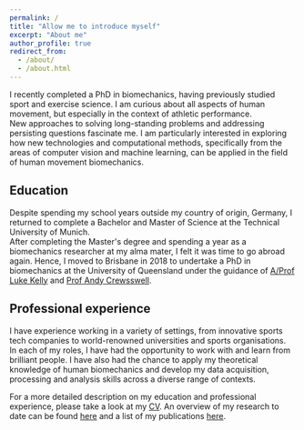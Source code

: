 ```yaml
---
permalink: /
title: "Allow me to introduce myself"
excerpt: "About me"
author_profile: true
redirect_from: 
  - /about/
  - /about.html
---
```


I recently completed a PhD in biomechanics, having previously studied sport and exercise science. I am curious about all aspects of human movement, but especially in the context of athletic performance.  
New approaches to solving long-standing problems and addressing persisting questions fascinate me. I am particularly interested in exploring how new technologies and computational methods, specifically from the areas of computer vision and machine learning, can be applied in the field of human movement biomechanics.  

Education
------

Despite spending my school years outside my country of origin, Germany, I returned to complete a Bachelor and Master of Science at the Technical University of Munich.  
After completing the Master's degree and spending a year as a biomechanics researcher at my alma mater, I felt it was time to go abroad again. Hence, I moved to Brisbane in 2018 to undertake a PhD in biomechanics at the University of Queensland under the guidance of [A/Prof Luke Kelly](https://scholar.google.com.au/citations?user=4oen8loAAAAJ&hl=en&oi=sra) and [Prof Andy Crewsswell](https://scholar.google.com.au/citations?user=MGG3Bs8AAAAJ&hl=en&oi=ao).

Professional experience
------

I have experience working in a variety of settings, from innovative sports tech companies to world-renowned universities and sports organisations.  
In each of my roles, I have had the opportunity to work with and learn from brilliant people. I have also had the chance to apply my theoretical knowledge of human biomechanics and develop my data acquisition, processing and analysis skills across a diverse range of contexts.
  
  
For a more detailed description on my education and professional experience, please take a look at my [CV](/files/CV_202306.pdf). An overview of my research to date can be found [here](/portfolio) and a list of my publications [here](/publications).
